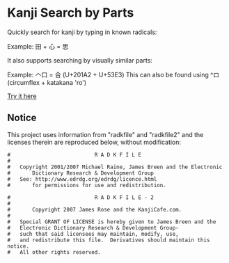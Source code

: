 # Kanji Search by Parts

Quickly search for kanji by typing in known radicals:

Example: 田 + 心 = 思

It also supports searching by visually similar parts:

Example: 𠆢口 = 合 (U+201A2 + U+53E3)
This can also be found using ^ロ (circumflex + katakana 'ro')

[Try it here](https://rewhowe.github.io/kanji/)

## Notice

This project uses information from "radkfile" and "radkfile2" and the licenses therein are reproduced below, without modification:

```
#                           R A D K F I L E
#
#	Copyright 2001/2007 Michael Raine, James Breen and the Electronic
#       Dictionary Research & Development Group
#	See: http://www.edrdg.org/edrdg/licence.html
#       for permissions for use and redistribution.
```

```
#                           R A D K F I L E - 2
#
#       Copyright 2007 James Rose and the KanjiCafe.com.
#
#   Special GRANT OF LICENSE is hereby given to James Breen and the
#   Electronic Dictionary Research & Development Group-
#   such that said licensees may maintain, modify, use,
#   and redistribute this file.  Derivatives should maintain this notice.
#   All other rights reserved.
```
